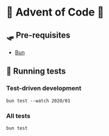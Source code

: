# 🎄 Advent of Code 🌟

## 🛷 Pre-requisites

- [Bun](https://bun.sh/)

## 🦌 Running tests

### Test-driven development

```
bun test --watch 2020/01
```

### All tests

```
bun test
```
